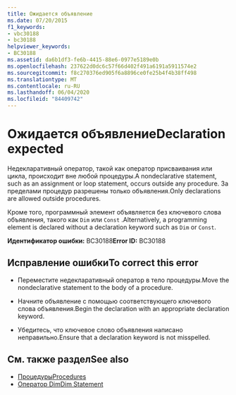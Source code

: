 ```yaml
---
title: Ожидается объявление
ms.date: 07/20/2015
f1_keywords:
- vbc30188
- bc30188
helpviewer_keywords:
- BC30188
ms.assetid: da6b1df3-fe6b-4415-88e6-0977e5189e0b
ms.openlocfilehash: 237622d0dc6c57f66d402f491a6191a5911574e2
ms.sourcegitcommit: f8c270376ed905f6a8896ce0fe25b4f4b38ff498
ms.translationtype: MT
ms.contentlocale: ru-RU
ms.lasthandoff: 06/04/2020
ms.locfileid: "84409742"
---
```

# <a name="declaration-expected"></a><span data-ttu-id="0afe8-102">Ожидается объявление</span><span class="sxs-lookup"><span data-stu-id="0afe8-102">Declaration expected</span></span>
<span data-ttu-id="0afe8-103">Недекларативный оператор, такой как оператор присваивания или цикла, происходит вне любой процедуры.</span><span class="sxs-lookup"><span data-stu-id="0afe8-103">A nondeclarative statement, such as an assignment or loop statement, occurs outside any procedure.</span></span> <span data-ttu-id="0afe8-104">За пределами процедур разрешены только объявления.</span><span class="sxs-lookup"><span data-stu-id="0afe8-104">Only declarations are allowed outside procedures.</span></span>  
  
 <span data-ttu-id="0afe8-105">Кроме того, программный элемент объявляется без ключевого слова объявления, такого как `Dim` или `Const` .</span><span class="sxs-lookup"><span data-stu-id="0afe8-105">Alternatively, a programming element is declared without a declaration keyword such as `Dim` or `Const`.</span></span>  
  
 <span data-ttu-id="0afe8-106">**Идентификатор ошибки:** BC30188</span><span class="sxs-lookup"><span data-stu-id="0afe8-106">**Error ID:** BC30188</span></span>  
  
## <a name="to-correct-this-error"></a><span data-ttu-id="0afe8-107">Исправление ошибки</span><span class="sxs-lookup"><span data-stu-id="0afe8-107">To correct this error</span></span>  
  
- <span data-ttu-id="0afe8-108">Переместите недекларативный оператор в тело процедуры.</span><span class="sxs-lookup"><span data-stu-id="0afe8-108">Move the nondeclarative statement to the body of a procedure.</span></span>  
  
- <span data-ttu-id="0afe8-109">Начните объявление с помощью соответствующего ключевого слова объявления.</span><span class="sxs-lookup"><span data-stu-id="0afe8-109">Begin the declaration with an appropriate declaration keyword.</span></span>  
  
- <span data-ttu-id="0afe8-110">Убедитесь, что ключевое слово объявления написано неправильно.</span><span class="sxs-lookup"><span data-stu-id="0afe8-110">Ensure that a declaration keyword is not misspelled.</span></span>  
  
## <a name="see-also"></a><span data-ttu-id="0afe8-111">См. также раздел</span><span class="sxs-lookup"><span data-stu-id="0afe8-111">See also</span></span>

- [<span data-ttu-id="0afe8-112">Процедуры</span><span class="sxs-lookup"><span data-stu-id="0afe8-112">Procedures</span></span>](../../programming-guide/language-features/procedures/index.md)
- [<span data-ttu-id="0afe8-113">Оператор Dim</span><span class="sxs-lookup"><span data-stu-id="0afe8-113">Dim Statement</span></span>](../statements/dim-statement.md)
